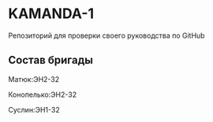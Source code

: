 # KAMANDA-1
Репозиторий для проверки своего руководства по GitHub

## Состав бригады
Матюк:ЭН2-32

Конопелько:ЭН2-32

Суслин:ЭН1-32
